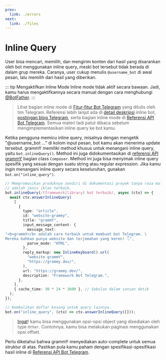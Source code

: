 ```yaml
---
prev:
  link: ./errors
next:
  link: ./files
---
```


# Inline Query

User bisa mencari, memilih, dan mengirim konten dari hasil yang disarankan oleh bot menggunakan inline query, meski bot tersebut tidak berada di dalam grup mereka.
Caranya, user cukup menulis `@username_bot` di awal pesan, lalu memilih dari hasil yang diberikan.

::: tip Mengaktifkan Inline Mode
Inline mode tidak aktif secara bawaan.
Jadi, kamu harus mengaktifkannya secara manual dengan cara menghubungi [@BotFather](https://t.me/BotFather).
:::

> Lihat bagian inline mode di [Fitur-fitur Bot Telegram](https://core.telegram.org/bots/features#inline-requests) yang ditulis oleh tim Telegram.
> Referensi lebih lanjut ada di [detail deskripsi](https://core.telegram.org/bots/inline) inline bot, [postingan blog Telegram](https://telegram.org/blog/inline-bots), serta bagian inline mode di [Referensi API Bot Telegram](https://core.telegram.org/bots/api#inline-mode).
> Semua materi tadi patut dibaca sebelum mengimplementasikan inline query ke bot kamu.

Ketika pengguna memicu inline query, misalnya dengan mengetik "@username\_bot ..." di kolom input pesan, bot kamu akan menerima update tersebut.
grammY memiliki method khusus untuk menangani inline query, yaitu `bot.inlineQuery()`. Method ini juga didokumentasikan di [referensi API grammY](https://deno.land/x/grammy/mod.ts?s=Composer#method_inlineQuery_0) bagian class `Composer`.
Method ini juga bisa menyimak inline query spesifik yang sesuai dengan suatu string atau regular expression.
Jika kamu ingin menangani inline query secara keseluruhan, gunakan `bot.on("inline_query")`.

```ts
// Mempromosikan produknya sendiri di dokumentasi proyek tanpa rasa malu
// adalah jenis iklan terbaik.
bot.inlineQuery(/(framework|library) bot terbaik/, async (ctx) => {
  await ctx.answerInlineQuery(
    [
      {
        type: "article",
        id: "website-grammy",
        title: "grammY",
        input_message_content: {
          message_text:
"<b>grammY</b> adalah cara terbaik untuk membuat bot Telegram. \
Mereka bahkan punya website dan terjemahan yang keren! 👇",
          parse_mode: "HTML",
        },
        reply_markup: new InlineKeyboard().url(
          "website grammY",
          "https://grammy.dev/",
        ),
        url: "https://grammy.dev/",
        description: "Framework Bot Telegram.",
      },
    ],
    { cache_time: 30 * 24 * 3600 }, // Sebulan dalam satuan detik
  );
});

// Kembalikan daftar kosong untuk query lainnya.
bot.on("inline_query", (ctx) => ctx.answerInlineQuery([]));
```

> [Ingat](./basics#mengirim-pesan)! kamu bisa menggunakan opsi-opsi object yang disediakan oleh type `Other`.
> Contohnya, kamu bisa melakukan paginasi menggunakan opsi offset.

Perlu diketahui bahwa grammY menyediakan auto-complete untuk semua struktur di atas.
Pastikan pula kamu paham dengan spesifikasi-spesifikasi hasil inline di [Referensi API Bot Telegram](https://core.telegram.org/bots/api#inlinequeryresult).
